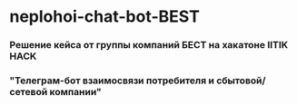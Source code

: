 # neplohoi-chat-bot-BEST

### Решение кейса от группы компаний БЕСТ на хакатоне IITIK HACK
### "Телеграм-бот взаимосвязи потребителя и сбытовой/сетевой компании"
